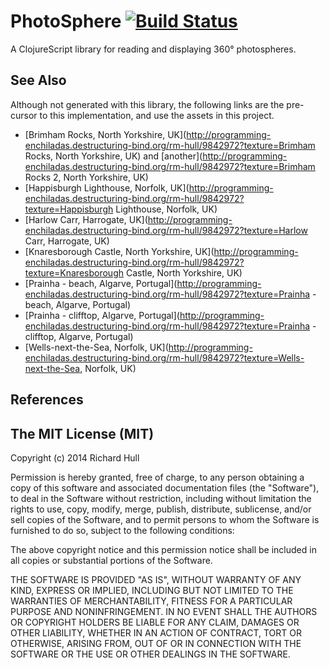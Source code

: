 # PhotoSphere [![Build Status](https://secure.travis-ci.org/rm-hull/photosphere.png)](http://travis-ci.org/rm-hull/photosphere)

A ClojureScript library for reading and displaying 360° photospheres.

## See Also

Although not generated with this library, the following links are the 
pre-cursor to this implementation, and use the assets in this project.

* [Brimham Rocks, North Yorkshire, UK](http://programming-enchiladas.destructuring-bind.org/rm-hull/9842972?texture=Brimham Rocks, North Yorkshire, UK) and [another](http://programming-enchiladas.destructuring-bind.org/rm-hull/9842972?texture=Brimham Rocks 2, North Yorkshire, UK) 
* [Happisburgh Lighthouse, Norfolk, UK](http://programming-enchiladas.destructuring-bind.org/rm-hull/9842972?texture=Happisburgh Lighthouse, Norfolk, UK)
* [Harlow Carr, Harrogate, UK](http://programming-enchiladas.destructuring-bind.org/rm-hull/9842972?texture=Harlow Carr, Harrogate, UK)
* [Knaresborough Castle, North Yorkshire, UK](http://programming-enchiladas.destructuring-bind.org/rm-hull/9842972?texture=Knaresborough Castle, North Yorkshire, UK)
* [Prainha - beach, Algarve, Portugal](http://programming-enchiladas.destructuring-bind.org/rm-hull/9842972?texture=Prainha - beach, Algarve, Portugal)
* [Prainha - clifftop, Algarve, Portugal](http://programming-enchiladas.destructuring-bind.org/rm-hull/9842972?texture=Prainha - clifftop, Algarve, Portugal)
* [Wells-next-the-Sea, Norfolk, UK](http://programming-enchiladas.destructuring-bind.org/rm-hull/9842972?texture=Wells-next-the-Sea, Norfolk, UK)

## References

## The MIT License (MIT)

Copyright (c) 2014 Richard Hull

Permission is hereby granted, free of charge, to any person obtaining a copy of
this software and associated documentation files (the "Software"), to deal in
the Software without restriction, including without limitation the rights to
use, copy, modify, merge, publish, distribute, sublicense, and/or sell copies of
the Software, and to permit persons to whom the Software is furnished to do so,
subject to the following conditions:

The above copyright notice and this permission notice shall be included in all
copies or substantial portions of the Software.

THE SOFTWARE IS PROVIDED "AS IS", WITHOUT WARRANTY OF ANY KIND, EXPRESS OR
IMPLIED, INCLUDING BUT NOT LIMITED TO THE WARRANTIES OF MERCHANTABILITY, FITNESS
FOR A PARTICULAR PURPOSE AND NONINFRINGEMENT. IN NO EVENT SHALL THE AUTHORS OR
COPYRIGHT HOLDERS BE LIABLE FOR ANY CLAIM, DAMAGES OR OTHER LIABILITY, WHETHER
IN AN ACTION OF CONTRACT, TORT OR OTHERWISE, ARISING FROM, OUT OF OR IN
CONNECTION WITH THE SOFTWARE OR THE USE OR OTHER DEALINGS IN THE SOFTWARE.
